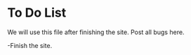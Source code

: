 # To Do List

We will use this file after finishing the site. Post all bugs here.

-Finish the site.